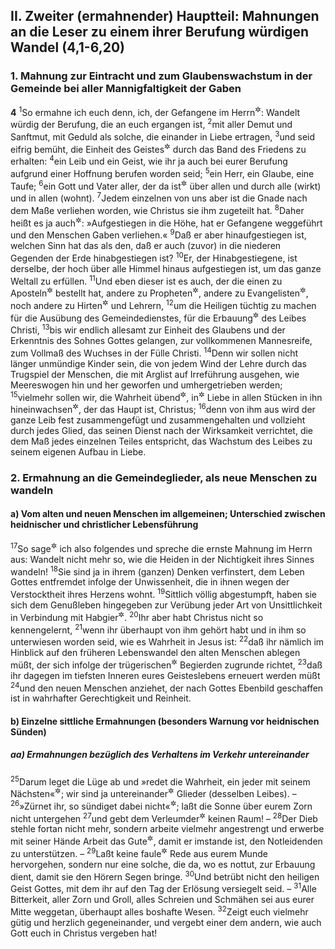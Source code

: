## II. Zweiter (ermahnender) Hauptteil: Mahnungen an die Leser zu einem ihrer Berufung würdigen Wandel (4,1-6,20)

### 1. Mahnung zur Eintracht und zum Glaubenswachstum in der Gemeinde bei aller Mannigfaltigkeit der Gaben

__4__
<sup>1</sup>So ermahne ich euch denn, ich, der Gefangene im Herrn<sup title="oder: um des Herrn willen">&#x2732;</sup>: Wandelt würdig der Berufung, die an euch ergangen ist,
<sup>2</sup>mit aller Demut und Sanftmut, mit Geduld als solche, die einander in Liebe ertragen,
<sup>3</sup>und seid eifrig bemüht, die Einheit des Geistes<sup title="oder: die Einigkeit im Geist">&#x2732;</sup> durch das Band des Friedens zu erhalten:
<sup>4</sup>ein Leib und ein Geist, wie ihr ja auch bei eurer Berufung aufgrund einer Hoffnung berufen worden seid;
<sup>5</sup>ein Herr, ein Glaube, eine Taufe;
<sup>6</sup>ein Gott und Vater aller, der da ist<sup title="= waltet">&#x2732;</sup> über allen und durch alle (wirkt) und in allen (wohnt).
<sup>7</sup>Jedem einzelnen von uns aber ist die Gnade nach dem Maße verliehen worden, wie Christus sie ihm zugeteilt hat.
<sup>8</sup>Daher heißt es ja auch<sup title="Ps 68,19">&#x2732;</sup>: »Aufgestiegen in die Höhe, hat er Gefangene weggeführt und den Menschen Gaben verliehen.«
<sup>9</sup>Daß er aber hinaufgestiegen ist, welchen Sinn hat das als den, daß er auch (zuvor) in die niederen Gegenden der Erde hinabgestiegen ist?
<sup>10</sup>Er, der Hinabgestiegene, ist derselbe, der hoch über alle Himmel hinaus aufgestiegen ist, um das ganze Weltall zu erfüllen.
<sup>11</sup>Und eben dieser ist es auch, der die einen zu Aposteln<sup title="= Heilsboten">&#x2732;</sup> bestellt hat, andere zu Propheten<sup title="vgl. 1.Kor 12,28">&#x2732;</sup>, andere zu Evangelisten<sup title="d.h. Predigern der Heilsbotschaft">&#x2732;</sup>, noch andere zu Hirten<sup title="= Seelsorgern">&#x2732;</sup> und Lehrern,
<sup>12</sup>um die Heiligen tüchtig zu machen für die Ausübung des Gemeindedienstes, für die Erbauung<sup title="oder: den Aufbau">&#x2732;</sup> des Leibes Christi,
<sup>13</sup>bis wir endlich allesamt zur Einheit des Glaubens und der Erkenntnis des Sohnes Gottes gelangen, zur vollkommenen Mannesreife, zum Vollmaß des Wuchses in der Fülle Christi.
<sup>14</sup>Denn wir sollen nicht länger unmündige Kinder sein, die von jedem Wind der Lehre durch das Trugspiel der Menschen, die mit Arglist auf Irreführung ausgehen, wie Meereswogen hin und her geworfen und umhergetrieben werden;
<sup>15</sup>vielmehr sollen wir, die Wahrheit übend<sup title="oder: der wahren Lehre getreu">&#x2732;</sup>, in<sup title="oder: durch die">&#x2732;</sup> Liebe in allen Stücken in ihn hineinwachsen<sup title="oder: zu ihm heranwachsen">&#x2732;</sup>, der das Haupt ist, Christus;
<sup>16</sup>denn von ihm aus wird der ganze Leib fest zusammengefügt und zusammengehalten und vollzieht durch jedes Glied, das seinen Dienst nach der Wirksamkeit verrichtet, die dem Maß jedes einzelnen Teiles entspricht, das Wachstum des Leibes zu seinem eigenen Aufbau in Liebe.

### 2. Ermahnung an die Gemeindeglieder, als neue Menschen zu wandeln

#### a) Vom alten und neuen Menschen im allgemeinen; Unterschied zwischen heidnischer und christlicher Lebensführung

<sup>17</sup>So sage<sup title="= gebiete">&#x2732;</sup> ich also folgendes und spreche die ernste Mahnung im Herrn aus: Wandelt nicht mehr so, wie die Heiden in der Nichtigkeit ihres Sinnes wandeln!
<sup>18</sup>Sie sind ja in ihrem (ganzen) Denken verfinstert, dem Leben Gottes entfremdet infolge der Unwissenheit, die in ihnen wegen der Verstocktheit ihres Herzens wohnt.
<sup>19</sup>Sittlich völlig abgestumpft, haben sie sich dem Genußleben hingegeben zur Verübung jeder Art von Unsittlichkeit in Verbindung mit Habgier<sup title="oder: Gewinnsucht">&#x2732;</sup>.
<sup>20</sup>Ihr aber habt Christus nicht so kennengelernt,
<sup>21</sup>wenn ihr überhaupt von ihm gehört habt und in ihm so unterwiesen worden seid, wie es Wahrheit in Jesus ist:
<sup>22</sup>daß ihr nämlich im Hinblick auf den früheren Lebenswandel den alten Menschen ablegen müßt, der sich infolge der trügerischen<sup title="oder: verführerischen">&#x2732;</sup> Begierden zugrunde richtet,
<sup>23</sup>daß ihr dagegen im tiefsten Inneren eures Geisteslebens erneuert werden müßt
<sup>24</sup>und den neuen Menschen anziehet, der nach Gottes Ebenbild geschaffen ist in wahrhafter Gerechtigkeit und Reinheit.

#### b) Einzelne sittliche Ermahnungen (besonders Warnung vor heidnischen Sünden)

##### aa) Ermahnungen bezüglich des Verhaltens im Verkehr untereinander

<sup>25</sup>Darum leget die Lüge ab und »redet die Wahrheit, ein jeder mit seinem Nächsten«<sup title="Sach 8,16">&#x2732;</sup>; wir sind ja untereinander<sup title="oder: füreinander">&#x2732;</sup> Glieder (desselben Leibes). –
<sup>26</sup>»Zürnet ihr, so sündiget dabei nicht«<sup title="Ps 4,5">&#x2732;</sup>; laßt die Sonne über eurem Zorn nicht untergehen
<sup>27</sup>und gebt dem Verleumder<sup title="oder: Teufel">&#x2732;</sup> keinen Raum! –
<sup>28</sup>Der Dieb stehle fortan nicht mehr, sondern arbeite vielmehr angestrengt und erwerbe mit seiner Hände Arbeit das Gute<sup title="= Erforderliche">&#x2732;</sup>, damit er imstande ist, den Notleidenden zu unterstützen. –
<sup>29</sup>Laßt keine faule<sup title="= häßliche, unanständige">&#x2732;</sup> Rede aus eurem Munde hervorgehen, sondern nur eine solche, die da, wo es nottut, zur Erbauung dient, damit sie den Hörern Segen bringe.
<sup>30</sup>Und betrübt nicht den heiligen Geist Gottes, mit dem ihr auf den Tag der Erlösung versiegelt seid. –
<sup>31</sup>Alle Bitterkeit, aller Zorn und Groll, alles Schreien und Schmähen sei aus eurer Mitte weggetan, überhaupt alles boshafte Wesen.
<sup>32</sup>Zeigt euch vielmehr gütig und herzlich gegeneinander, und vergebt einer dem andern, wie auch Gott euch in Christus vergeben hat!